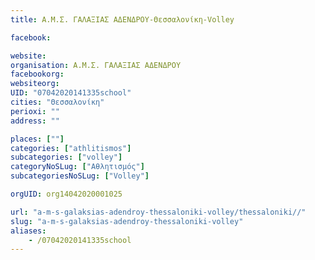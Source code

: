 ```yaml
---
title: Α.Μ.Σ. ΓΑΛΑΞΙΑΣ ΑΔΕΝΔΡΟΥ-Θεσσαλονίκη-Volley

facebook:

website:
organisation: Α.Μ.Σ. ΓΑΛΑΞΙΑΣ ΑΔΕΝΔΡΟΥ
facebookorg:
websiteorg:
UID: "07042020141335school"
cities: "Θεσσαλονίκη"
perioxi: ""
address: ""

places: [""]
categories: ["athlitismos"]
subcategories: ["volley"]
categoryNoSLug: ["Αθλητισμός"]
subcategoriesNoSLug: ["Volley"]

orgUID: org14042020001025

url: "a-m-s-galaksias-adendroy-thessaloniki-volley/thessaloniki//"
slug: "a-m-s-galaksias-adendroy-thessaloniki-volley"
aliases:
    - /07042020141335school
---
```





